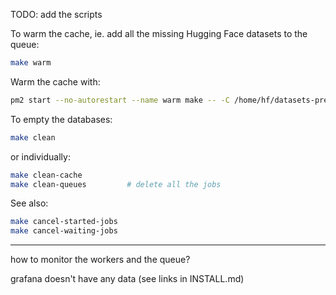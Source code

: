 TODO: add the scripts

To warm the cache, ie. add all the missing Hugging Face datasets to the queue:

```bash
make warm
```

Warm the cache with:

```bash
pm2 start --no-autorestart --name warm make -- -C /home/hf/datasets-preview-backend/ warm
```

To empty the databases:

```bash
make clean
```

or individually:

```bash
make clean-cache
make clean-queues         # delete all the jobs
```

See also:

```bash
make cancel-started-jobs
make cancel-waiting-jobs
```

---

how to monitor the workers and the queue?

grafana doesn't have any data (see links in INSTALL.md)
